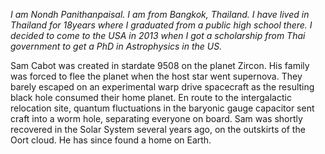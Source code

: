 *I am Nondh Panithanpaisal. I am from Bangkok, Thailand. I have lived in Thailand for 18years where I graduated from a public high school there. I decided to come to the USA in 2013 when I got a scholarship from Thai government to get a PhD in Astrophysics in the US.*

Sam Cabot was created in stardate 9508 on the planet Zircon. His family was forced to flee the planet when the host star went supernova. They barely escaped on an experimental warp drive spacecraft as the resulting black hole consumed their home planet. En route to the intergalactic relocation site, quantum fluctuations in the baryonic gauge capacitor sent craft into a worm hole, separating everyone on board. Sam was shortly recovered in the Solar System several years ago, on the outskirts of the Oort cloud. He has since found a home on Earth.
